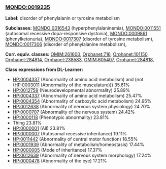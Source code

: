 
### [MONDO:0019235](http://purl.obolibrary.org/obo/MONDO_0019235)
**Label:** disorder of phenylalanin or tyrosine metabolism

**Subclasses:** [MONDO:0016543](http://purl.obolibrary.org/obo/MONDO_0016543) (hyperphenylalaninemia), [MONDO:0011551](http://purl.obolibrary.org/obo/MONDO_0011551) (autosomal recessive dopa-responsive dystonia), [MONDO:0009861](http://purl.obolibrary.org/obo/MONDO_0009861) (phenylketonuria), [MONDO:0017307](http://purl.obolibrary.org/obo/MONDO_0017307) (disorder of tyrosine metabolism), [MONDO:0017306](http://purl.obolibrary.org/obo/MONDO_0017306) (disorder of phenylalanine metabolism), 

**Corr. equiv. classes:** [OMIM:261600](http://purl.obolibrary.org/obo/OMIM_261600), [Orphanet:716](http://www.orpha.net/ORDO/Orphanet_716), [Orphanet:101150](http://www.orpha.net/ORDO/Orphanet_101150), [Orphanet:284814](http://www.orpha.net/ORDO/Orphanet_284814), [Orphanet:238583](http://www.orpha.net/ORDO/Orphanet_238583), [OMIM:605407](http://purl.obolibrary.org/obo/OMIM_605407), [Orphanet:284818](http://www.orpha.net/ORDO/Orphanet_284818), 

**Class expressions from DL-Learner:**

- [HP:0004337](http://purl.obolibrary.org/obo/HP_0004337) (Abnormality of amino acid metabolism) and (not ([HP:0003011](http://purl.obolibrary.org/obo/HP_0003011) (Abnormality of the musculature))) 35.61%
- [HP:0012759](http://purl.obolibrary.org/obo/HP_0012759) (Neurodevelopmental abnormality) 25.89%
- [HP:0004337](http://purl.obolibrary.org/obo/HP_0004337) (Abnormality of amino acid metabolism) 25.47%
- [HP:0004354](http://purl.obolibrary.org/obo/HP_0004354) (Abnormality of carboxylic acid metabolism) 24.95%
- [HP:0012638](http://purl.obolibrary.org/obo/HP_0012638) (Abnormality of nervous system physiology) 24.70%
- [HP:0000707](http://purl.obolibrary.org/obo/HP_0000707) (Abnormality of the nervous system) 24.42%
- [HP:0000118](http://purl.obolibrary.org/obo/HP_0000118) (Phenotypic abnormality) 23.81%
- Thing 23.81%
- [HP:0000001](http://purl.obolibrary.org/obo/HP_0000001) (All) 23.81%
- [HP:0000007](http://purl.obolibrary.org/obo/HP_0000007) (Autosomal recessive inheritance) 19.11%
- [HP:0011442](http://purl.obolibrary.org/obo/HP_0011442) (Abnormality of central motor function) 18.55%
- [HP:0001939](http://purl.obolibrary.org/obo/HP_0001939) (Abnormality of metabolism/homeostasis) 17.44%
- [HP:0000005](http://purl.obolibrary.org/obo/HP_0000005) (Mode of inheritance) 17.37%
- [HP:0012639](http://purl.obolibrary.org/obo/HP_0012639) (Abnormality of nervous system morphology) 17.24%
- [HP:0000478](http://purl.obolibrary.org/obo/HP_0000478) (Abnormality of the eye) 17.21%


